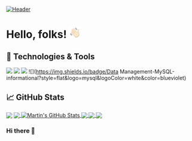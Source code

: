 [![Header](https://raw.githubusercontent.com/WilliamMLT/<OWNER>/<OWNER>/readme_header.png "Header")](https://some-url.dev/)
# Hello, folks! <img src="https://raw.githubusercontent.com/WilliamMLT/WilliamMLT/master/wavegif.gif" width="30px">


## 🔧 Technologies & Tools
![](https://img.shields.io/badge/OS-Windows-informational?style=flat&logo=windows&logoColor=white&color=blueviolet)
![](https://img.shields.io/badge/Code-Python-informational?style=flat&logo=python&logoColor=white&color=blueviolet)
![](https://img.shields.io/badge/Code-R-informational?style=flat&logo=r&logoColor=white&color=blueviolet)
![](https://img.shields.io/badge/Data Management-MySQL-informational?style=flat&logo=mysql&logoColor=white&color=blueviolet)


## &#x1f4c8; GitHub Stats
<img align="center" src="https://github-readme-stats.vercel.app/api/<CARD_TYPE>/?username=<USERNAME>&theme=<THEME_NAME>" />

<a href="https://github.com/WilliamMLT/WilliamMLT">
  <img align="center" src="https://github-readme-stats.vercel.app/api/top-langs/?username=WilliamMLT&hide=java,html,tex&title_color=ffffff&text_color=c9cacc&icon_color=blueviolet&bg_color=1d1f21&langs_count=3" />
</a>
<a href="https://github.com/WilliamMLT/WilliamMLT">
  <img align="center" src="https://github-readme-stats.vercel.app/api?username=WilliamMLT&show_icons=true&line_height=27&count_private=true&title_color=ffffff&text_color=c9cacc&icon_color=blueviolet&bg_color=1d1f21" alt="Martin's GitHub Stats" />
</a>

<a href="https://github.com/WilliamMLT/Monster.com-Webscraping-Project">
  <img align="center" src="https://github-readme-stats.vercel.app/api/pin/?username=WilliamMLT&repo=Monster.com-Webscraping-Project&title_color=ffffff&text_color=c9cacc&icon_color=blueviolet&bg_color=1d1f21" />
</a>

<a href="https://github.com/WilliamMLT/AirBnb-Pricing-Prediction-using-Machine-Learning">
  <img align="center" src="https://github-readme-stats.vercel.app/api/pin/?username=WilliamMLT&repo=AirBnb-Pricing-Prediction-using-Machine-Learning&title_color=ffffff&text_color=c9cacc&icon_color=blueviolet&bg_color=1d1f21" />
</a>    

<a href="https://github.com/WilliamMLT/IBM-Data-Science-Capstone-Project">
  <img align="center" src="https://github-readme-stats.vercel.app/api/pin/?username=WilliamMLT&repo=IBM-Data-Science-Capstone-Project&title_color=ffffff&text_color=c9cacc&icon_color=blueviolet&bg_color=1d1f21" />
</a>    


<!-- links to your social media accounts -->

[1]: https://github.com/MartinHeinz
[2]: https://www.linkedin.com/in/heinz-martin/
[3]: https://www.instagram.com/williammaletian/




<!-- Resources -->
<!-- Icons: https://simpleicons.org/ -->
<!-- GitHub Stats: https://github.com/anuraghazra/github-readme-stats -->
<!-- Emojis: https://emojipedia.org/emoji/ -->
<!-- HTML Emojis: https://www.fileformat.info/index.htm -->
<!-- Shields: https://shields.io/ -->
<!-- Awesome GitHub Profile README: https://github.com/abhisheknaiidu/awesome-github-profile-readme -->


### Hi there 👋

<!--
**WilliamMLT/WilliamMLT** is a ✨ _special_ ✨ repository because its `README.md` (this file) appears on your GitHub profile.

Here are some ideas to get you started:

- 🔭 I’m currently working on ...
- 🌱 I’m currently learning ...
- 👯 I’m looking to collaborate on ...
- 🤔 I’m looking for help with ...
- 💬 Ask me about ...
- 📫 How to reach me: ...
- 😄 Pronouns: ...
- ⚡ Fun fact: ...
-->
